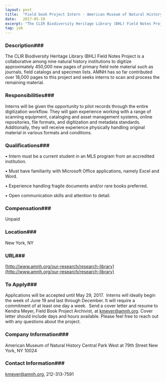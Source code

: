```yaml
---
layout: post
title:  "Field book Project Intern - American Museum of Natural History Research Library"
date:   2017-05-10
excerpt: "The CLIR Biodiversity Heritage Library (BHL) Field Notes Project is a collaborative among nine natural history institutions to digitize approximately 450,000 new pages of primary field note material such as journals, field catalogs and specimen lists. AMNH has so far contributed over 18,000 pages to this project and seeks interns..."
tag: job
---
```


### Description###

The CLIR Biodiversity Heritage Library (BHL) Field Notes Project is a collaborative among nine natural history institutions to digitize approximately 450,000 new pages of primary field note material such as journals, field catalogs and specimen lists. AMNH has so far contributed over 18,000 pages to this project and seeks interns to scan and process the remaining material. 


### Responsibilities###

Interns will be given the opportunity to pilot records through the entire digitization workflow. They will gain experience working with a range of scanning equipment, cataloging and asset management systems, online repositories, file formats, and digitization and metadata standards. Additionally, they will receive experience physically handling original material in various formats and conditions.


### Qualifications###


• 	Intern must be a current student in an MLS program from an accredited institution.

• 	Must have familiarity with Microsoft Office applications, namely Excel and Word.

• 	Experience handling fragile documents and/or rare books preferred. 

• 	Open communication skills and attention to detail.



### Compensation###

Unpaid


### Location###

New York, NY


### URL###

[http://www.amnh.org/our-research/research-library](http://www.amnh.org/our-research/research-library)

### To Apply###

Applications will be accepted until May 29, 2017.  Interns will ideally begin the week of June 19 and last through December.  It will require a commitment of at least one day a week.  Send a cover letter and resume to Kendra Meyer, Field Book Project Archivist, at kmeyer@amnh.org. Cover letter should include days and hours available. Please feel free to reach out with any questions about the project.


### Company Information###

American Museum of Natural History
Central Park West at 79th Street
New York, NY 10024


### Contact Information###

kmeyer@amnh.org, 212-313-7591

